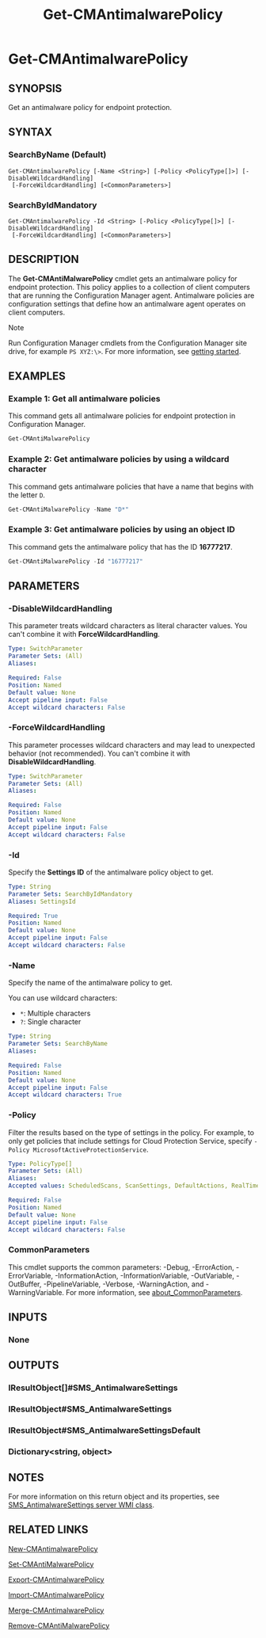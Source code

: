 ﻿---
external help file: AdminUI.PS.dll-Help.xml
Module Name: ConfigurationManager
ms.date: 08/04/2021
schema: 2.0.0
title: Get-CMAntimalwarePolicy
---

# Get-CMAntimalwarePolicy

## SYNOPSIS

Get an antimalware policy for endpoint protection.

## SYNTAX

### SearchByName (Default)
```
Get-CMAntimalwarePolicy [-Name <String>] [-Policy <PolicyType[]>] [-DisableWildcardHandling]
 [-ForceWildcardHandling] [<CommonParameters>]
```

### SearchByIdMandatory
```
Get-CMAntimalwarePolicy -Id <String> [-Policy <PolicyType[]>] [-DisableWildcardHandling]
 [-ForceWildcardHandling] [<CommonParameters>]
```

## DESCRIPTION

The **Get-CMAntiMalwarePolicy** cmdlet gets an antimalware policy for endpoint protection. This policy applies to a collection of client computers that are running the Configuration Manager agent.
Antimalware policies are configuration settings that define how an antimalware agent operates on client computers.

> [!NOTE]
> Run Configuration Manager cmdlets from the Configuration Manager site drive, for example `PS XYZ:\>`. For more information, see [getting started](/powershell/sccm/overview).

## EXAMPLES

### Example 1: Get all antimalware policies

This command gets all antimalware policies for endpoint protection in Configuration Manager.

```powershell
Get-CMAntiMalwarePolicy
```

### Example 2: Get antimalware policies by using a wildcard character

This command gets antimalware policies that have a name that begins with the letter `D`.

```powershell
Get-CMAntiMalwarePolicy -Name "D*"
```

### Example 3: Get antimalware policies by using an object ID

This command gets the antimalware policy that has the ID **16777217**.

```powershell
Get-CMAntiMalwarePolicy -Id "16777217"
```

## PARAMETERS

### -DisableWildcardHandling

This parameter treats wildcard characters as literal character values. You can't combine it with **ForceWildcardHandling**.

```yaml
Type: SwitchParameter
Parameter Sets: (All)
Aliases:

Required: False
Position: Named
Default value: None
Accept pipeline input: False
Accept wildcard characters: False
```

### -ForceWildcardHandling

This parameter processes wildcard characters and may lead to unexpected behavior (not recommended). You can't combine it with **DisableWildcardHandling**.

```yaml
Type: SwitchParameter
Parameter Sets: (All)
Aliases:

Required: False
Position: Named
Default value: None
Accept pipeline input: False
Accept wildcard characters: False
```

### -Id

Specify the **Settings ID** of the antimalware policy object to get.

```yaml
Type: String
Parameter Sets: SearchByIdMandatory
Aliases: SettingsId

Required: True
Position: Named
Default value: None
Accept pipeline input: False
Accept wildcard characters: False
```

### -Name

Specify the name of the antimalware policy to get.

You can use wildcard characters:

- `*`: Multiple characters
- `?`: Single character

```yaml
Type: String
Parameter Sets: SearchByName
Aliases:

Required: False
Position: Named
Default value: None
Accept pipeline input: False
Accept wildcard characters: True
```

### -Policy

Filter the results based on the type of settings in the policy. For example, to only get policies that include settings for Cloud Protection Service, specify `-Policy MicrosoftActiveProtectionService`.

```yaml
Type: PolicyType[]
Parameter Sets: (All)
Aliases:
Accepted values: ScheduledScans, ScanSettings, DefaultActions, RealTimeProtection, ExclusionSettings, Advanced, ThreatOverrides, MicrosoftActiveProtectionService, DefinitionUpdates

Required: False
Position: Named
Default value: None
Accept pipeline input: False
Accept wildcard characters: False
```

### CommonParameters
This cmdlet supports the common parameters: -Debug, -ErrorAction, -ErrorVariable, -InformationAction, -InformationVariable, -OutVariable, -OutBuffer, -PipelineVariable, -Verbose, -WarningAction, and -WarningVariable. For more information, see [about_CommonParameters](http://go.microsoft.com/fwlink/?LinkID=113216).

## INPUTS

### None
## OUTPUTS

### IResultObject[]#SMS_AntimalwareSettings
### IResultObject#SMS_AntimalwareSettings
### IResultObject#SMS_AntimalwareSettingsDefault
### Dictionary<string, object>
## NOTES

For more information on this return object and its properties, see [SMS_AntimalwareSettings server WMI class](/mem/configmgr/develop/reference/core/clients/config/sms_antimalwaresettings-server-wmi-class).

## RELATED LINKS

[New-CMAntimalwarePolicy](New-CMAntimalwarePolicy.md)

[Set-CMAntiMalwarePolicy](Set-CMAntiMalwarePolicy.md)

[Export-CMAntimalwarePolicy](Export-CMAntimalwarePolicy.md)

[Import-CMAntimalwarePolicy](Import-CMAntimalwarePolicy.md)

[Merge-CMAntimalwarePolicy](Merge-CMAntimalwarePolicy.md)

[Remove-CMAntiMalwarePolicy](Remove-CMAntiMalwarePolicy.md)
